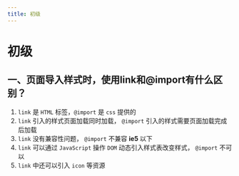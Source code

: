 ```yaml
---
title: 初级
---
```


# 初级
## 一、页面导入样式时，使用link和@import有什么区别？

1. `link` 是 `HTML` 标签，`@import` 是 `css` 提供的
2. `link` 引入的样式页面加载同时加载， `@import` 引入的样式需要页面加载完成后加载
3. `link` 没有兼容性问题， `@import` 不兼容 **ie5** 以下
4. `link` 可以通过 `JavaScript` 操作 `DOM` 动态引入样式表改变样式， `@import` 不可以
5. `link` 中还可以引入 `icon` 等资源